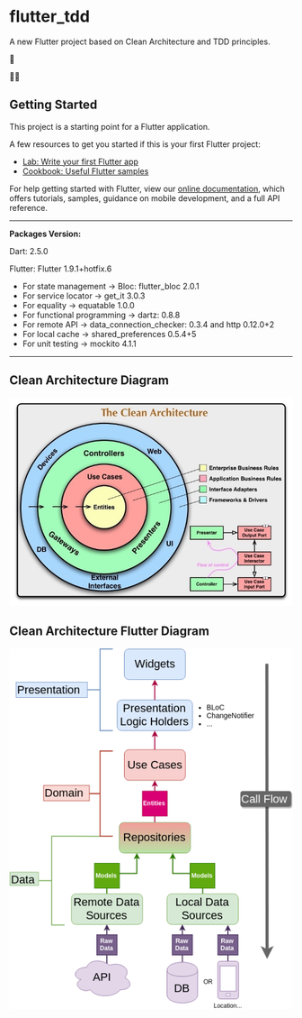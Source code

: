 # flutter_tdd

A new Flutter project based on Clean Architecture and TDD principles.

:iphone:

:man_technologist:

## Getting Started

This project is a starting point for a Flutter application.

A few resources to get you started if this is your first Flutter project:

- [Lab: Write your first Flutter app](https://flutter.dev/docs/get-started/codelab)
- [Cookbook: Useful Flutter samples](https://flutter.dev/docs/cookbook)

For help getting started with Flutter, view our
[online documentation](https://flutter.dev/docs), which offers tutorials,
samples, guidance on mobile development, and a full API reference.

---

**Packages Version:**

Dart: 2.5.0

Flutter: Flutter 1.9.1+hotfix.6

- For state management -> Bloc: flutter_bloc 2.0.1
- For service locator -> get_it 3.0.3
- For equality -> equatable 1.0.0
- For functional programming -> dartz: 0.8.8
- For remote API -> data_connection_checker: 0.3.4 and http 0.12.0+2
- For local cache -> shared_preferences 0.5.4+5
- For unit testing -> mockito 4.1.1

---

## Clean Architecture Diagram

![Clean Architecture](images/CleanArchitecture.jpg)

## Clean Architecture Flutter Diagram

![Clean Architecture Flutter Diagram](images/Clean-Architecture-Flutter-Diagram.png)
